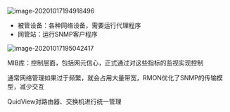 ![image-20201017194918496](https://imagebag.oss-cn-chengdu.aliyuncs.com/img/image-20201017194918496.png)

- 被管设备：各种网络设备，需要运行代理程序
- 网管站：运行SNMP客户程序

![image-20201017195042417](https://imagebag.oss-cn-chengdu.aliyuncs.com/img/image-20201017195042417.png)

MIB库：控制层面，包括网元信心，正式通过对这些指标的监视实现控制

通常网络管理如果过于频繁，就会占用大量带宽，RMON优化了SNMP的传输模型，减少交互

QuidView对路由器、交换机进行统一管理